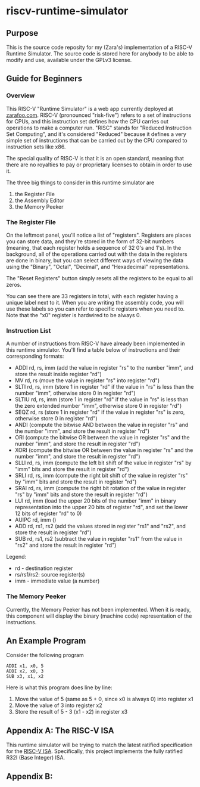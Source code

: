 # riscv-runtime-simulator
## Purpose
This is the source code reposity for my (Zara's) implementation of a RISC-V Runtime Simulator. The source code is stored here for anybody to be able to modify and use, available under the GPLv3 license.

## Guide for Beginners
### Overview
This RISC-V "Runtime Simulator" is a web app currently deployed at [zarafoo.com](https://zarafoo.com/). RISC-V (pronounced "risk-five") refers to a set of instructions for CPUs, and this instruction set defines how the CPU carries out operations to make a computer run. "RISC" stands for "Reduced Instruction Set Computing", and it's considered "Reduced" because it defines a very simple set of instructions that can be carried out by the CPU compared to instruction sets like x86.

The special quality of RISC-V is that it is an open standard, meaning that there are no royalties to pay or proprietary licenses to obtain in order to use it.

The three big things to consider in this runtime simulator are
1. the Register File
2. the Assembly Editor
3. the Memory Peeker

### The Register File
On the leftmost panel, you'll notice a list of "registers". Registers are places you can store data, and they're stored in the form of 32-bit numbers (meaning, that each register holds a sequence of 32 0's and 1's). In the background, all of the operations carried out with the data in the registers are done in binary, but you can select different ways of viewing the data using the "Binary", "Octal", "Decimal", and "Hexadecimal" representations.

The "Reset Registers" button simply resets all the registers to be equal to all zeros.

You can see there are 33 registers in total, with each register having a unique label next to it. When you are writing the assembly code, you will use these labels so you can refer to specific registers when you need to. Note that the "x0" register is hardwired to be always 0.

### Instruction List
A number of instructions from RISC-V have already been implemented in this runtime simulator. You'll find a table below of instructions and their corresponding formats:
- ADDI rd, rs, imm (add the value in register "rs" to the number "imm", and store the result inside register "rd")
- MV rd, rs (move the value in register "rs" into register "rd")
- SLTI rd, rs, imm (store 1 in register "rd" if the value in "rs" is less than the number "imm", otherwise store 0 in register "rd")
- SLTIU rd, rs, imm (store 1 in register "rd" if the value in "rs" is less than the zero extended number "imm", otherwise store 0 in register "rd")
- SEQZ rd, rs (store 1 in register "rd" if the value in register "rs" is zero, otherwise store 0 in register "rd")
- ANDI (compute the bitwise AND between the value in register "rs" and the number "imm", and store the result in register "rd")
- ORI (compute the bitwise OR between the value in register "rs" and the number "imm", and store the result in register "rd")
- XORI (compute the bitwise OR between the value in register "rs" and the number "imm", and store the result in register "rd")
- SLLI rd, rs, imm (compute the left bit shift of the value in register "rs" by "imm" bits and store the result in register "rd")
- SRLI rd, rs, imm (compute the right bit shift of the value in register "rs" by "imm" bits and store the result in register "rd")
- SRAI rd, rs, imm (compute the right bit rotation of the value in register "rs" by "imm" bits and store the result in register "rd")
- LUI rd, imm (load the upper 20 bits of the number "imm" in binary representation into the upper 20 bits of register "rd", and set the lower 12 bits of register "rd" to 0)
- AUIPC rd, imm ()
- ADD rd, rs1, rs2 (add the values stored in register "rs1" and "rs2", and store the result in register "rd")
- SUB rd, rs1, rs2 (subtract the value in register "rs1" from the value in "rs2" and store the result in register "rd")

Legend:
- rd - destination register
- rs/rs1/rs2: source register(s)
- imm - immediate value (a number)

### The Memory Peeker
Currently, the Memory Peeker has not been implemented. When it is ready, this component will display the binary (machine code) representation of the instructions.

## An Example Program
Consider the following program
```
ADDI x1, x0, 5
ADDI x2, x0, 3
SUB x3, x1, x2
```
Here is what this program does line by line:
1. Move the value of 5 (same as 5 + 0, since x0 is always 0) into register x1
2. Move the value of 3 into register x2
3. Store the result of 5 - 3 (x1 - x2) in register x3

## Appendix A: The RISC-V ISA
This runtime simulator will be trying to match the latest ratified specification for the [RISC-V ISA](https://lf-riscv.atlassian.net/wiki/spaces/HOME/pages/16154769/RISC-V+Technical+Specifications). Specifically, this project implements the fully ratified R32I (Base Integer) ISA.

## Appendix B:
